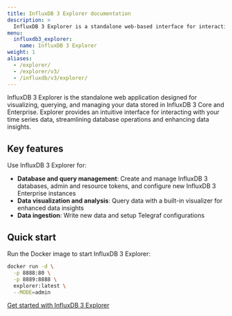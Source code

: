 ```yaml
---
title: InfluxDB 3 Explorer documentation
description: >
  InfluxDB 3 Explorer is a standalone web-based interface for interacting with InfluxDB 3 Core and Enterprise. Visualize, query, and manage your time series data efficiently.
menu:
  influxdb3_explorer:
    name: InfluxDB 3 Explorer
weight: 1
aliases:
  - /explorer/
  - /explorer/v3/
  - /influxdb/v3/explorer/
---
```


InfluxDB 3 Explorer is the standalone web application designed for visualizing, querying, and managing your data stored in InfluxDB 3 Core and Enterprise.
Explorer provides an intuitive interface for interacting with your time series data, streamlining database operations and enhancing data insights.

## Key features

Use InfluxDB 3 Explorer for:

- **Database and query management**: Create and manage InfluxDB 3 databases, admin and resource tokens, and configure new InfluxDB 3 Enterprise instances
- **Data visualization and analysis**: Query data with a built-in visualizer for enhanced data insights  
- **Data ingestion**: Write new data and setup Telegraf configurations

## Quick start

Run the Docker image to start InfluxDB 3 Explorer:

```sh
docker run -d \
  -p 8888:80 \
  -p 8889:8888 \
  explorer:latest \
  --MODE=admin
```

[Get started with InfluxDB 3 Explorer](/explorer/v1/get-started/)
